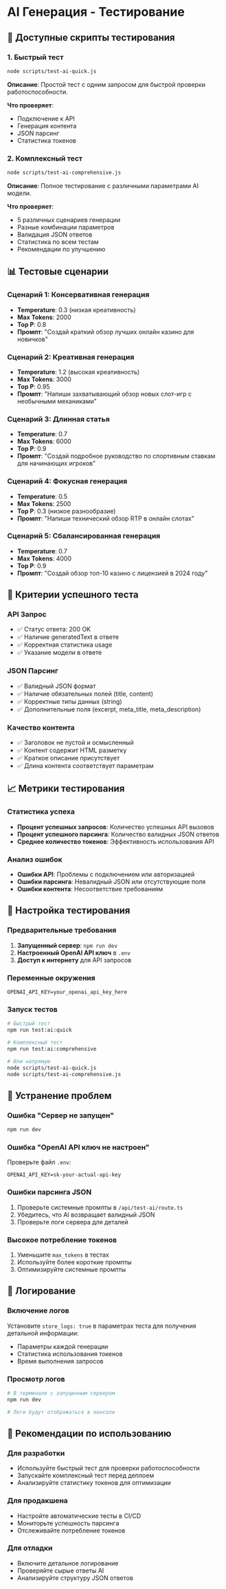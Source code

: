 # AI Генерация - Тестирование

## 🧪 Доступные скрипты тестирования

### 1. Быстрый тест
```bash
node scripts/test-ai-quick.js
```
**Описание**: Простой тест с одним запросом для быстрой проверки работоспособности.

**Что проверяет**:
- Подключение к API
- Генерация контента
- JSON парсинг
- Статистика токенов

### 2. Комплексный тест
```bash
node scripts/test-ai-comprehensive.js
```
**Описание**: Полное тестирование с различными параметрами AI модели.

**Что проверяет**:
- 5 различных сценариев генерации
- Разные комбинации параметров
- Валидация JSON ответов
- Статистика по всем тестам
- Рекомендации по улучшению

## 📊 Тестовые сценарии

### Сценарий 1: Консервативная генерация
- **Temperature**: 0.3 (низкая креативность)
- **Max Tokens**: 2000
- **Top P**: 0.8
- **Промпт**: "Создай краткий обзор лучших онлайн казино для новичков"

### Сценарий 2: Креативная генерация
- **Temperature**: 1.2 (высокая креативность)
- **Max Tokens**: 3000
- **Top P**: 0.95
- **Промпт**: "Напиши захватывающий обзор новых слот-игр с необычными механиками"

### Сценарий 3: Длинная статья
- **Temperature**: 0.7
- **Max Tokens**: 6000
- **Top P**: 0.9
- **Промпт**: "Создай подробное руководство по спортивным ставкам для начинающих игроков"

### Сценарий 4: Фокусная генерация
- **Temperature**: 0.5
- **Max Tokens**: 2500
- **Top P**: 0.3 (низкое разнообразие)
- **Промпт**: "Напиши технический обзор RTP в онлайн слотах"

### Сценарий 5: Сбалансированная генерация
- **Temperature**: 0.7
- **Max Tokens**: 4000
- **Top P**: 0.9
- **Промпт**: "Создай обзор топ-10 казино с лицензией в 2024 году"

## 🎯 Критерии успешного теста

### API Запрос
- ✅ Статус ответа: 200 OK
- ✅ Наличие generatedText в ответе
- ✅ Корректная статистика usage
- ✅ Указание модели в ответе

### JSON Парсинг
- ✅ Валидный JSON формат
- ✅ Наличие обязательных полей (title, content)
- ✅ Корректные типы данных (string)
- ✅ Дополнительные поля (excerpt, meta_title, meta_description)

### Качество контента
- ✅ Заголовок не пустой и осмысленный
- ✅ Контент содержит HTML разметку
- ✅ Краткое описание присутствует
- ✅ Длина контента соответствует параметрам

## 📈 Метрики тестирования

### Статистика успеха
- **Процент успешных запросов**: Количество успешных API вызовов
- **Процент успешного парсинга**: Количество валидных JSON ответов
- **Среднее количество токенов**: Эффективность использования API

### Анализ ошибок
- **Ошибки API**: Проблемы с подключением или авторизацией
- **Ошибки парсинга**: Невалидный JSON или отсутствующие поля
- **Ошибки контента**: Несоответствие требованиям

## 🔧 Настройка тестирования

### Предварительные требования
1. **Запущенный сервер**: `npm run dev`
2. **Настроенный OpenAI API ключ** в `.env`
3. **Доступ к интернету** для API запросов

### Переменные окружения
```env
OPENAI_API_KEY=your_openai_api_key_here
```

### Запуск тестов
```bash
# Быстрый тест
npm run test:ai:quick

# Комплексный тест
npm run test:ai:comprehensive

# Или напрямую
node scripts/test-ai-quick.js
node scripts/test-ai-comprehensive.js
```

## 🚨 Устранение проблем

### Ошибка "Сервер не запущен"
```bash
npm run dev
```

### Ошибка "OpenAI API ключ не настроен"
Проверьте файл `.env`:
```env
OPENAI_API_KEY=sk-your-actual-api-key
```

### Ошибки парсинга JSON
1. Проверьте системные промпты в `/api/test-ai/route.ts`
2. Убедитесь, что AI возвращает валидный JSON
3. Проверьте логи сервера для деталей

### Высокое потребление токенов
1. Уменьшите `max_tokens` в тестах
2. Используйте более короткие промпты
3. Оптимизируйте системные промпты

## 📝 Логирование

### Включение логов
Установите `store_logs: true` в параметрах теста для получения детальной информации:
- Параметры каждой генерации
- Статистика использования токенов
- Время выполнения запросов

### Просмотр логов
```bash
# В терминале с запущенным сервером
npm run dev

# Логи будут отображаться в консоли
```

## 🎯 Рекомендации по использованию

### Для разработки
- Используйте быстрый тест для проверки работоспособности
- Запускайте комплексный тест перед деплоем
- Анализируйте статистику токенов для оптимизации

### Для продакшена
- Настройте автоматические тесты в CI/CD
- Мониторьте успешность парсинга
- Отслеживайте потребление токенов

### Для отладки
- Включите детальное логирование
- Проверяйте сырые ответы AI
- Анализируйте структуру JSON ответов